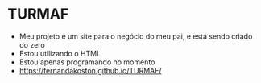 # TURMAF

- Meu projeto é um site para o negócio do meu pai, e está sendo criado do zero
- Estou utilizando o HTML
- Estou apenas programando no momento
- https://fernandakoston.github.io/TURMAF/

